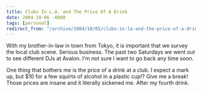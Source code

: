 ```yaml
---
title: Clubs In L.A. and The Price Of A Drink
date: 2004-10-06 -0800
tags: [personal]
redirect_from: "/archive/2004/10/05/clubs-in-la-and-the-price-of-a-drink.aspx/"
---
```


With my brother-in-law in town from Tokyo, it is important that we
survey the local club scene. Serious business. The past two Saturdays we
went out to see different DJs at Avalon. I'm not sure I want to go back
any time soon.

One thing that bothers me is the price of a drink at a club. I expect a
mark up, but $10 for a few squirts of alcohol in a plastic cup!? Give
me a break! Those prices are insane and it literally sickened me. After
my fourth drink.

